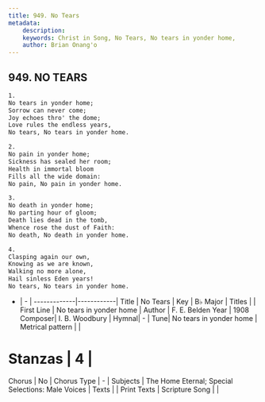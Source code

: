 ```yaml
---
title: 949. No Tears
metadata:
    description: 
    keywords: Christ in Song, No Tears, No tears in yonder home, 
    author: Brian Onang'o
---
```



## 949. NO TEARS

```txt
1.
No tears in yonder home;
Sorrow can never come;
Joy echoes thro' the dome;
Love rules the endless years,
No tears, No tears in yonder home.

2.
No pain in yonder home;
Sickness has sealed her room;
Health in immortal bloom
Fills all the wide domain:
No pain, No pain in yonder home.

3.
No death in yonder home;
No parting hour of gloom;
Death lies dead in the tomb,
Whence rose the dust of Faith:
No death, No death in yonder home.

4.
Clasping again our own,
Knowing as we are known,
Walking no more alone,
Hail sinless Eden years!
No tears, No tears in yonder home.

```

- |   -  |
-------------|------------|
Title | No Tears |
Key | B♭ Major |
Titles |  |
First Line | No tears in yonder home |
Author | F. E. Belden
Year | 1908
Composer| I. B. Woodbury |
Hymnal|  - |
Tune| No tears in yonder home |
Metrical pattern | |
# Stanzas | 4 |
Chorus | No |
Chorus Type | - |
Subjects | The Home Eternal; Special Selections: Male Voices |
Texts |  |
Print Texts | 
Scripture Song |  |
  
